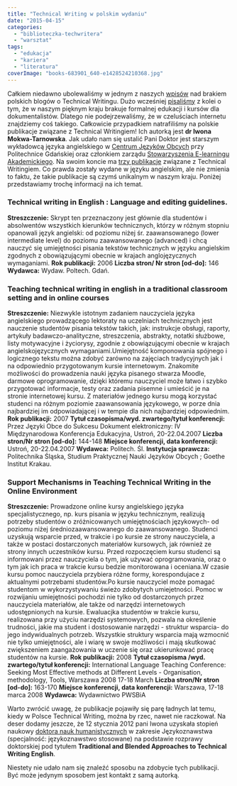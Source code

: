 ```yaml
---
title: "Technical Writing w polskim wydaniu"
date: "2015-04-15"
categories:
  - "biblioteczka-techwritera"
  - "warsztat"
tags:
  - "edukacja"
  - "kariera"
  - "literatura"
coverImage: "books-683901_640-e1428524210368.jpg"
---
```


Całkiem niedawno ubolewaliśmy w jednym z naszych [wpisów](http://techwriter.pl/polskie-blogi/) nad brakiem polskich blogów o Technical Writingu. Dużo wcześniej [pisaliśmy](http://techwriter.pl/naucz-sie-sama-czesc-2/) z kolei o tym, że w naszym pięknym kraju brakuje formalnej edukacji i kursów dla dokumentalistów. Dlatego nie podejrzewaliśmy, że w czeluściach internetu znajdziemy coś takiego. Całkowicie przypadkiem natrafiliśmy na polskie publikacje związane z Technical Writingiem! Ich autorką jest **dr Iwona Mokwa-Tarnowska**. Jak udało nam się ustalić Pani Doktor jest starszym wykładowcą języka angielskiego w [Centrum Języków Obcych](http://cjo.pg.edu.pl/ektorzy) przy Politechnice Gdańskiej oraz członkiem zarządu [Stowarzyszenia E-learningu Akademickiego](http://www.sea.edu.pl/struktura.php). Na swoim koncie ma [trzy publikacje](http://www.pion.pg.gda.pl/pracownik-br/914756/iwona-mokwa-tarnowska) związane z Technical Writingiem. Co prawda zostały wydane w języku angielskim, ale nie zmienia to faktu, że takie publikacje są czymś unikalnym w naszym kraju. Poniżej przedstawiamy trochę informacji na ich temat.

### Technical writing in English : Language and editing guidelines.

**Streszczenie:** Skrypt ten przeznaczony jest głównie dla studentów i absolwentów wszystkich kierunków technicznych, którzy w różnym stopniu opanowali język angielski: od poziomu niżej śr. zaawansowanego (lower intermediate level) do poziomu zaawansowanego (advanced) i chcą nauczyć się umiejętności pisania tekstów technicznych w języku angielskim zgodnych z obowiązującymi obecnie w krajach anglojęzycznych wymaganiami. **Rok publikacji:** 2006 **Liczba stron/ Nr stron \[od-do\]:** 146 **Wydawca:** Wydaw. Poltech. Gdań.

### Teaching technical writing in english in a traditional classroom setting and in online courses

**Streszczenie:** Niezwykle istotnym zadaniem nauczyciela języka angielskiego prowadzącego lektoraty na uczelniach technicznych jest nauczenie studentów pisania tekstów takich, jak: instrukcje obsługi, raporty, artykuły badawczo-analityczne, streszczenia, abstrakty, notatki służbowe, listy motywacyjne i życiorysy, zgodnie z obowiązującymi obecnie w krajach angielskojęzycznych wymaganiami.Umiejętność komponowania spójnego i logicznego tekstu można zdobyć zarówno na zajęciach tradycyjnych jak i na odpowiednio przygotowanym kursie internetowym. Znakomite możliwości do prowadzenia nauki języka pisanego stwarza Moodle, darmowe oprogramowanie, dzięki któremu nauczyciel może łatwo i szybko przygotować informacje, testy oraz zadania pisemne i umieścić je na stronie internetowej kursu. Z materiałów jednego kursu mogą korzystać studenci na różnym poziomie zaawansowania językowego, w porze dnia najbardziej im odpowiadającej i w tempie dla nich najbardziej odpowiednim. **Rok publikacji:** 2007 **Tytuł czasopisma/wyd. zwartego/tytuł konferencji:** Przez Języki Obce do Sukcesu Dokument elektroniczny: IV Międzynarodowa Konferencja Edukacyjna, Ustroń, 20-22.04.2007 **Liczba stron/Nr stron \[od-do\]:** 144-148 **Miejsce konferencji, data konferencji:** Ustroń, 20-22.04.2007 **Wydawca:** Politech. Śl. **Instytucja sprawcza:** Politechnika Śląska, Studium Praktycznej Nauki Języków Obcych ; Goethe Institut Krakau.

### Support Mechanisms in Teaching Technical Writing in the Online Environment

**Streszczenie:** Prowadzone online kursy angielskiego języka specjalistycznego, np. kurs pisania w języku technicznym, realizują potrzeby studentów o zróżnicowanych umiejętnościach językowych- od poziomu niżej średniozaawansowanego do zaawansowanego. Studenci uzyskują wsparcie przed, w trakcie i po kursie ze strony nauczyciela, a także w postaci dostarczonych materiałów kursowych, jak również ze strony innych uczestników kursu. Przed rozpoczęciem kursu studenci są informowani przez nauczyciela o tym, jak używać oprogramowania, oraz o tym jak ich praca w trakcie kursu bedzie monitorowana i oceniana.W czasie kursu pomoc nauczyciela przybiera różne formy, korespondujace z aktualnymi potrzebami studentów.Po kursie nauczyciel może pomagać studentom w wykorzystywaniu świeżo zdobytych umiejetności. Pomoc w rozwijaniu umiejętności pochodzi nie tylko od dostarczonych przez nauczyciela materiałów, ale także od narzędzi internetowych udostępnionych na kursie. Ewaluacjka studentów w trakcie kursu, realizowana przy użyciu narzędzi systemowych, pozwala na określenie trudności, jakie ma student i dostosowanie narzędzi - struktur wsparcia- do jego indywidualnych potrzeb. Wszystkie struktury wsparcia mają wzmocnić nie tylko umiejętności, ale i wiarę w swoje możliwości i mają skutkować zwiększeniem zaangażowania w uczenie się oraz ukierunkować pracę studentów na kursie. **Rok publikacji:** 2008 **Tytuł czasopisma /wyd. zwartego/tytuł konferencji:** International Language Teaching Conference: Seeking Most Effective methods at Different Levels - Organisation, methodology, Tools, Warszawa 2008 17-18 March **Liczba stron/Nr stron \[od-do\]:** 163-170 **Miejsce konferencji, data konferencji:** Warszawa, 17-18 marca 2008 **Wydawca:** Wydawnictwo PWSBiA

Warto zwrócić uwagę, że publikacje pojawiły się parę ładnych lat temu, kiedy w Polsce Technical Writing, można by rzec, nawet nie raczkował. Na deser dodamy jeszcze, że 12 stycznia 2012 pani Iwona uzyskała stopień naukowy [doktora nauk humanistycznych](http://ug.edu.pl/32755/iwona_anna_mokwa-tarnowska) w zakresie Językoznawstwa (specjalność: językoznawstwo stosowane) na podstawie rozprawy doktorskiej pod tytułem **Traditional and Blended Approaches to Technical Writing English**.

Niestety nie udało nam się znaleźć sposobu na zdobycie tych publikacji. Być może jedynym sposobem jest kontakt z samą autorką.
